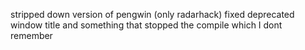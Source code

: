 stripped down version of pengwin (only radarhack)
	fixed deprecated window title and something that stopped the compile which I dont remember
